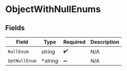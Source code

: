 # ObjectWithNullEnums


## Fields

| Field              | Type               | Required           | Description        |
| ------------------ | ------------------ | ------------------ | ------------------ |
| `NullEnum`         | *string*           | :heavy_check_mark: | N/A                |
| `OptNullEnum`      | **string*          | :heavy_minus_sign: | N/A                |